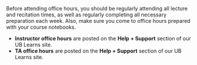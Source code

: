 Before attending office hours, you should be regularly attending all lecture and recitation times, as well as regularly completing all necessary preparation each week. Also, make sure you come to office hours prepared with your course notebooks.

- **Instructor office hours** are posted on the **Help + Support** section of our UB Learns site.
- **TA office hours** are posted on the **Help + Support** section of our UB Learns site.

